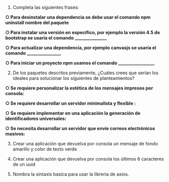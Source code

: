 1. Completa las siguientes frases:

**○ Para desinstalar una dependencia se debe usar el comando npm uninstall nombre del paquete**

**○ Para instalar una versión en específico, por ejemplo la versión 4.5 de bootstrap se usaría el comando _______________**

**○ Para actualizar una dependencia, por ejemplo canvasjs se usaría el comando ________________**

**○ Para iniciar un proyecto npm usamos el comando _________________**

2. De los paquetes descritos previamente, ¿Cuáles crees que serían los ideales para solucionar los siguientes de planteamientos?

**○ Se requiere personalizar la estética de los mensajes impresos por consola:**

**○ Se requiere desarrollar un servidor minimalista y flexible :**

**○ Se requiere implementar en una aplicación la generación de identificadores universales:**

**○ Se necesita desarrollar un servidor que envíe correos electrónicos masivos:**

3. Crear una aplicación que devuelva por consola un mensaje de fondo amarillo y color de texto verde

4. Crear una aplicación que devuelva por consola los últimos 6 caracteres de un uuid

5. Nombra la sintaxis basica para usar la libreria de axios.